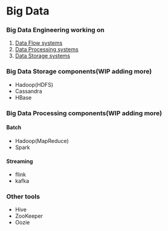 # Big Data

### Big Data Engineering working on

1. [Data Flow systems](DataStorage.md)
2. [Data Processing systems](DataProcessing.md)
3. [Data Storage systems](DataStorage.md)

### Big Data Storage components(WIP adding more)

- Hadoop(HDFS)
- Cassandra
- HBase

### Big Data Processing components(WIP adding more)

#### Batch

- Hadoop(MapReduce)
- Spark


#### Streaming

- flink
- kafka

### Other tools

- Hive
- ZooKeeper
- Oozie
